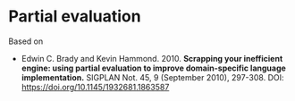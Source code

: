 # Partial evaluation

Based on

* Edwin C. Brady and Kevin Hammond. 2010. **Scrapping your inefficient
  engine: using partial evaluation to improve domain-specific language
  implementation.**
  SIGPLAN Not. 45, 9 (September 2010), 297-308.
  DOI: <https://doi.org/10.1145/1932681.1863587>
